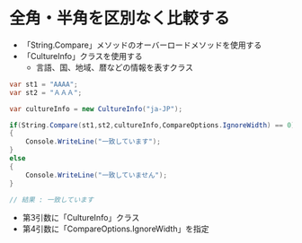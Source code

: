 # 全角・半角を区別なく比較する
- 「String.Compare」メソッドのオーバーロードメソッドを使用する
- 「CultureInfo」クラスを使用する
    - 言語、国、地域、暦などの情報を表すクラス

```c#
var st1 = "AAAA";
var st2 = "ＡＡＡ";

var cultureInfo = new CultureInfo("ja-JP");

if(String.Compare(st1,st2,cultureInfo,CompareOptions.IgnoreWidth) == 0)
{
    Console.WriteLine("一致しています");
}
else
{
    Console.WriteLine("一致していません");
}

// 結果 : 一致しています
```

- 第3引数に「CultureInfo」クラス
- 第4引数に「CompareOptions.IgnoreWidth」を指定
